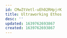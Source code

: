 ```yaml
---
id: CMwZtVetl-uEh02RHpjrK
title: Ultraworking Ethos
desc: ''
updated: 1639762693867
created: 1639762693867
---
```


